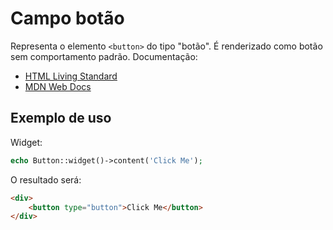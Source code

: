 # Campo botão

Representa o elemento `<button>` do tipo "botão". É renderizado como botão sem comportamento padrão. Documentação:

- [HTML Living Standard](https://html.spec.whatwg.org/multipage/form-elements.html#attr-button-type-button-state)
- [MDN Web Docs](https://developer.mozilla.org/docs/Web/HTML/Element/button)

## Exemplo de uso

Widget:

```php
echo Button::widget()->content('Click Me');
```

O resultado será:

```html
<div>
    <button type="button">Click Me</button>
</div>
```
